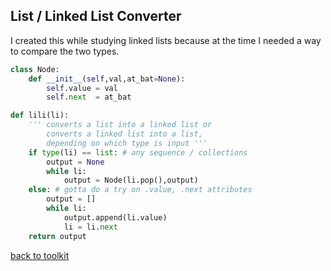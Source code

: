 ## List / Linked List Converter

I created this while studying linked lists because
at the time I needed a way to compare the two types.

```python
class Node:
    def __init__(self,val,at_bat=None):
        self.value = val
        self.next  = at_bat

def lili(li):
    ''' converts a list into a linked list or
        converts a linked list into a list,
        depending on which type is input '''
    if type(li) == list: # any sequence / collections
        output = None
        while li:
            output = Node(li.pop(),output)
    else: # gotta do a try on .value, .next attributes
        output = []
        while li:
            output.append(li.value)
            li = li.next
    return output
```



[back to toolkit](/toolkit)
